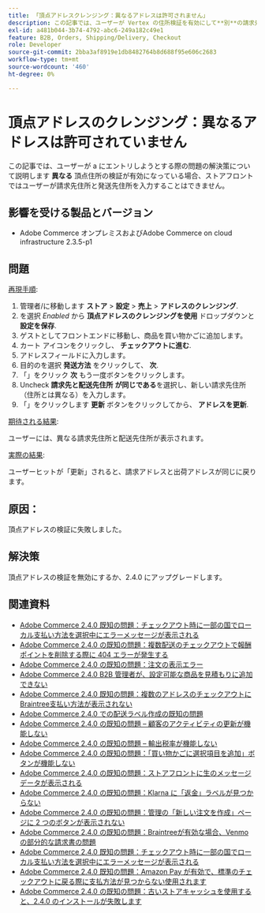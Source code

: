 ```yaml
---
title: 「頂点アドレスクレンジング：異なるアドレスは許可されません」
description: この記事では、ユーザーが Vertex の住所検証を有効にして**別**の請求先住所と配送先住所を入力しようとすると、ストアフロントはユーザーに入力させない問題の解決策について説明します。
exl-id: a481b044-3b74-4792-abc6-249a182c49e1
feature: B2B, Orders, Shipping/Delivery, Checkout
role: Developer
source-git-commit: 2bba3af8919e1db8482764b8d688f95e606c2683
workflow-type: tm+mt
source-wordcount: '460'
ht-degree: 0%

---
```


# 頂点アドレスのクレンジング：異なるアドレスは許可されていません

この記事では、ユーザーが a にエントリしようとする際の問題の解決策について説明します **異なる** 頂点住所の検証が有効になっている場合、ストアフロントではユーザーが請求先住所と発送先住所を入力することはできません。

## 影響を受ける製品とバージョン

* Adobe Commerce オンプレミスおよびAdobe Commerce on cloud infrastructure 2.3.5-p1

## 問題

<u>再現手順</u>:

1. 管理者/に移動します **ストア** > **設定** > **売上** > **アドレスのクレンジング**.
1. を選択 *Enabled* から **頂点アドレスのクレンジングを使用** ドロップダウンと **設定を保存**.
1. ゲストとしてフロントエンドに移動し、商品を買い物かごに追加します。
1. カート アイコンをクリックし、 **チェックアウトに進む**.
1. アドレスフィールドに入力します。
1. 目的のを選択 **発送方法** をクリックして、 **次**.
1. 「」をクリック **次** もう一度ボタンをクリックします。
1. Uncheck **請求先と配送先住所** **が同じである**&#x200B;を選択し、新しい請求先住所（住所とは異なる）を入力します。
1. 「」をクリックします **更新** ボタンをクリックしてから、 **アドレスを更新**.

<u>期待される結果</u>:

ユーザーには、異なる請求先住所と配送先住所が表示されます。

<u>実際の結果</u>:

ユーザーヒットが「更新」されると、請求アドレスと出荷アドレスが同じに戻ります。

## 原因：

頂点アドレスの検証に失敗しました。

## 解決策

頂点アドレスの検証を無効にするか、2.4.0 にアップグレードします。

## 関連資料

* [Adobe Commerce 2.4.0 既知の問題：チェックアウト時に一部の国でローカル支払い方法を選択中にエラーメッセージが表示される](/help/troubleshooting/payments/magento-2-4-0-checkout-error-selecting-local-payments.md)
* [Adobe Commerce 2.4.0 の既知の問題：複数配送のチェックアウトで報酬ポイントを削除する際に 404 エラーが発生する](/help/troubleshooting/storefront/magento-2-4-0-404-error-removing-rewards-points-on-multi-shipping-checkout.md)
* [Adobe Commerce 2.4.0 の既知の問題：注文の表示エラー](/help/troubleshooting/storefront/magento-2-4-0-known-issue-orders-display-error.md)
* [Adobe Commerce 2.4.0 B2B 管理者が、設定可能な商品を見積もりに追加できない](/help/troubleshooting/miscellaneous/magento-2-4-0-b2b-admin-can-t-add-configurable-product-to-quote.md)
* [Adobe Commerce 2.4.0 既知の問題：複数のアドレスのチェックアウトにBraintree支払い方法が表示されない](/help/troubleshooting/payments/magento-2-4-0-braintree-not-in-multiple-addresses-checkout.md)
* [Adobe Commerce 2.4.0 での配送ラベル作成の既知の問題](/help/troubleshooting/known-issues-patches-attached/shipping-labels-creation-known-issue-in-magento-2-4-0.md)
* [Adobe Commerce 2.4.0 の既知の問題 – 顧客のアクティビティの更新が機能しない](/help/troubleshooting/miscellaneous/magento-2-4-0-refresh-on-customer-activities-does-not-work.md)
* [Adobe Commerce 2.4.0 の既知の問題 – 輸出税率が機能しない](/help/troubleshooting/miscellaneous/magento-2-4-0-known-issue-export-tax-rates-does-not-work.md)
* [Adobe Commerce 2.4.0 の既知の問題：「買い物かごに選択項目を追加」ボタンが機能しない](/help/troubleshooting/miscellaneous/magento-2-4-0-add-selections-to-my-cart-does-not-work.md)
* [Adobe Commerce 2.4.0 の既知の問題：ストアフロントに生のメッセージデータが表示される](/help/troubleshooting/storefront/magento-2-4-0-issue-storefront-raw-message-data-display.md)
* [Adobe Commerce 2.4.0 の既知の問題：Klarna に「返金」ラベルが見つからない](/help/troubleshooting/payments/magento-2-4-0-known-issue-missing-refund-label-in-klarna.md)
* [Adobe Commerce 2.4.0 の既知の問題：管理の「新しい注文を作成」ページに 2 つのボタンが表示されない](/help/troubleshooting/miscellaneous/magento-2-4-0-known-issue-create-new-order-buttons-missing.md)
* [Adobe Commerce 2.4.0 の既知の問題：Braintreeが有効な場合、Venmo の部分的な請求書の問題](/help/troubleshooting/payments/magento-2-4-0-2-4-1-enable-braintree-venmo-partial-invoice-issue.md)
* [Adobe Commerce 2.4.0 既知の問題：チェックアウト時に一部の国でローカル支払い方法を選択中にエラーメッセージが表示される](/help/troubleshooting/payments/magento-2-4-0-checkout-error-selecting-local-payments.md)
* [Adobe Commerce 2.4.0 既知の問題：Amazon Pay が有効で、標準のチェックアウトに戻る際に支払方法が見つからない使用されます](/help/troubleshooting/payments/magento-2-4-0-known-issue-amazon-pay-no-payment-methods.md)
* [Adobe Commerce 2.4.0 の既知の問題：古いストアキャッシュを使用すると、2.4.0 のインストールが失敗します](/help/troubleshooting/installation-and-upgrade/magento-2-4-0-known-issue-2-4-0-installation-fails-with-outdated-stores-cache.md)
